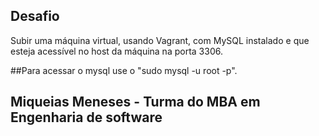 ## Desafio

Subir uma máquina virtual, usando Vagrant, com MySQL instalado e que esteja acessível no host da máquina na porta 3306.  


##Para acessar o mysql use o "sudo mysql -u root -p".


## Miqueias Meneses - Turma do MBA em Engenharia de software